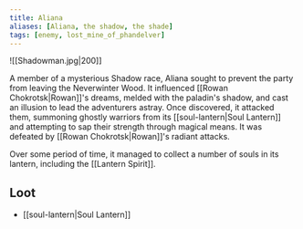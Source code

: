 ```yaml
---
title: Aliana
aliases: [Aliana, the shadow, the shade]
tags: [enemy, lost_mine_of_phandelver]
---
```

![[Shadowman.jpg|200]]

A member of a mysterious Shadow race, Aliana sought to prevent the party from leaving the Neverwinter Wood. It influenced [[Rowan Chokrotsk|Rowan]]'s dreams, melded with the paladin's shadow, and cast an illusion to lead the adventurers astray. Once discovered, it attacked them, summoning ghostly warriors from its [[soul-lantern|Soul Lantern]] and attempting to sap their strength through magical means. It was defeated by [[Rowan Chokrotsk|Rowan]]'s radiant attacks.

Over some period of time, it managed to collect a number of souls in its lantern, including the [[Lantern Spirit]].

## Loot
- [[soul-lantern|Soul Lantern]]